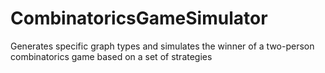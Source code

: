 # CombinatoricsGameSimulator
Generates specific graph types and simulates the winner of a two-person combinatorics game based on a set of strategies
